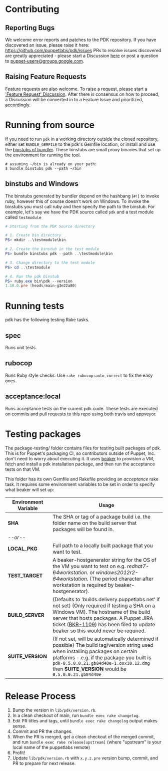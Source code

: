 # Contributing

## Reporting Bugs

We welcome error reports and patches to the PDK repository.
If you have discovered an issue, please raise it here: https://github.com/puppetlabs/pdk/issues
PRs to resolve issues discovered are greatly appreciated - please start a Discussion [here](https://github.com/puppetlabs/pdk/discussions) or post a question to [puppet-users@groups.google.com](https://groups.google.com/forum/#!forum/puppet-users).

## Raising Feature Requests

Feature requests are also welcome.
To raise a request, please start a ['Feature Request' Discussion](https://github.com/puppetlabs/pdk/discussions/categories/feature-request).
After there is consensus on how to proceed, a Discussion will be converted in to a Feature Issue and prioritized, accordingly.

# Running from source

If you need to run `pdk` in a working directory outside the cloned repository, either set `BUNDLE_GEMFILE` to the pdk's Gemfile location, or install and use the [binstubs of bundler](http://bundler.io/v1.15/bundle_binstubs.html). These binstubs are small proxy binaries that set up the environment for running the tool.

```
# assuming ~/bin is already on your path:
$ bundle binstubs pdk --path ~/bin
```

## binstubs and Windows

The binstubs generated by bundler depend on the hashbang (`#!`) to invoke ruby, however this of course doesn't work on Windows. To invoke the binstubs you must call ruby and then specify the path to the binstub. For example, let's say we have the PDK source called `pdk` and a test module called `testmodule`

``` powershell
# Starting from the PDK Source directory

# 1. Create bin directory
PS> mkdir ..\testmodule\bin

# 2. Create the binstub in the test module
PS> bundle binstubs pdk --path ..\testmodule\bin

# 3. Change directory to the test module
PS> cd ..\testmodule

# 4. Run the pdk binstub
PS> ruby.exe bin\pdk --version
1.10.0.pre (heads/main-g3e22a80)
```

# Running tests

pdk has the following testing Rake tasks.

## spec

Runs unit tests.

## rubocop

Runs Ruby style checks. Use `rake rubocop:auto_correct` to fix the easy ones.

## acceptance:local

Runs acceptance tests on the current pdk code. These tests are executed on commits and pull requests to this repo using both travis and appveyor.

# Testing packages

The package-testing/ folder contains files for testing built packages of pdk. This is for Puppet's packaging CI, so contributors outside of Puppet, Inc. don't need to worry about executing it. It uses [beaker](https://github.com/puppetlabs/beaker) to provision a VM, fetch and install a pdk installation package, and then run the acceptance tests on that VM.

This folder has its own Gemfile and Rakefile providing an _acceptance_ rake task. It requires some environment variables to be set in order to specify what beaker will set up:

Environment Variable | Usage
---------------------|------
**SHA** | The SHA or tag of a package build i.e. the folder name on the build server that packages will be found in.
*--or--* |
**LOCAL_PKG** | Full path to a locally built package that you want to test.
**TEST_TARGET** | A beaker-hostgenerator string for the OS of the VM you want to test on e.g. _redhat7-64workstation._ or _windows2012r2-64workstation._ (The period character after workstation is required by beaker-hostgenerator).
**BUILD_SERVER** | (Defaults to 'builds.delivery.puppetlabs.net' if not set) (Only required if testing a SHA on a Windows VM). The hostname of the build server that hosts packages. A Puppet JIRA ticket ([BKR-1109](https://tickets.puppetlabs.com/browse/BKR-1109)) has been filed to update beaker so this would never be required.
**SUITE_VERSION** | (If not set, will be automatically determined if possible) The build tag/version string used when installing packages on certain platforms - e.g. if the package you built is `pdk-0.5.0.0.21.gb84d40e-1.osx10.12.dmg` then **SUITE_VERSION** would be `0.5.0.0.21.gb84d40e`

# Release Process

1. Bump the version in `lib/pdk/version.rb`.
1. In a clean checkout of main, run `bundle exec rake changelog`.
1. Edit PR titles and tags, until `bundle exec rake changelog` output makes sense.
1. Commit and PR the changes.
1. When the PR is merged, get a clean checkout of the merged commit, and run `bundle exec rake release[upstream]` (where "upstream" is your local name of the puppetlabs remote)
1. Profit!
1. Update `lib/pdk/version.rb` with `x.y.z.pre` version bump, commit, and PR to prepare for next release.
